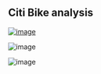 ## Citi Bike analysis 

[![image](https://user-images.githubusercontent.com/100214297/179046460-4af1c1b9-231f-4cb1-af7d-7154201ade20.png)](https://public.tableau.com/app/profile/shannon.watts/viz/CitiBikeAnalysis_16576542040980/StartStationDashboard?publish=yes)


![image](https://user-images.githubusercontent.com/100214297/179046590-a0125784-8481-4a7d-8000-3e43700d263a.png)


![image](https://user-images.githubusercontent.com/100214297/179046623-5e4e9276-ac29-47c2-975e-62bf717cdd7e.png)
